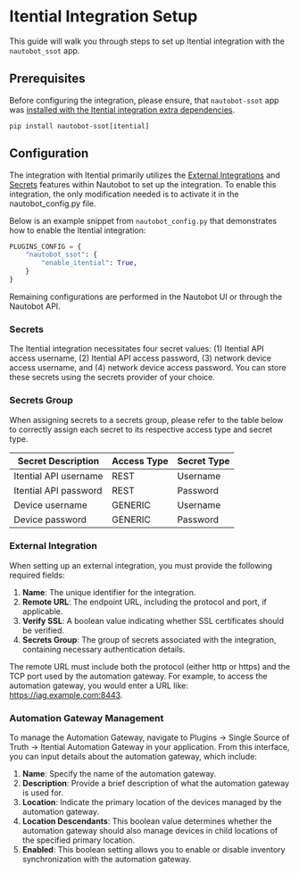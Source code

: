 # Itential Integration Setup

This guide will walk you through steps to set up Itential integration with the `nautobot_ssot` app.

## Prerequisites

Before configuring the integration, please ensure, that `nautobot-ssot` app was [installed with the Itential integration extra dependencies](../install.md#install-guide).

```shell
pip install nautobot-ssot[itential]
```

## Configuration

The integration with Itential primarily utilizes the [External Integrations](https://docs.nautobot.com/projects/core/en/stable/user-guide/platform-functionality/externalintegration/?h=external) and [Secrets](https://docs.nautobot.com/projects/core/en/stable/user-guide/platform-functionality/secret/?h=secrets) features within Nautobot to set up the integration. To enable this integration, the only modification needed is to activate it in the nautobot_config.py file.

Below is an example snippet from `nautobot_config.py` that demonstrates how to enable the Itential integration:

```python
PLUGINS_CONFIG = {
    "nautobot_ssot": {
        "enable_itential": True,
    }
}
```

Remaining configurations are performed in the Nautobot UI or through the Nautobot API.

### Secrets

The Itential integration necessitates four secret values: (1) Itential API access username, (2) Itential API access password, (3) network device access username, and (4) network device access password. You can store these secrets using the secrets provider of your choice.

### Secrets Group

When assigning secrets to a secrets group, please refer to the table below to correctly assign each secret to its respective access type and secret type.

| Secret Description    | Access Type | Secret Type |
|-----------------------|-------------|-------------|
| Itential API username | REST        | Username    |
| Itential API password | REST        | Password    |
| Device username       | GENERIC     | Username    |
| Device password       | GENERIC     | Password    |

### External Integration

When setting up an external integration, you must provide the following required fields:

1. **Name**: The unique identifier for the integration.
2. **Remote URL**: The endpoint URL, including the protocol and port, if applicable.
3. **Verify SSL**: A boolean value indicating whether SSL certificates should be verified.
4. **Secrets Group**: The group of secrets associated with the integration, containing necessary authentication details.

The remote URL must include both the protocol (either http or https) and the TCP port used by the automation gateway. For example, to access the automation gateway, you would enter a URL like: https://iag.example.com:8443.

### Automation Gateway Management

To manage the Automation Gateway, navigate to Plugins -> Single Source of Truth -> Itential Automation Gateway in your application. From this interface, you can input details about the automation gateway, which include:

1. **Name**: Specify the name of the automation gateway.
2. **Description**: Provide a brief description of what the automation gateway is used for.
3. **Location**: Indicate the primary location of the devices managed by the automation gateway.
4. **Location Descendants**: This boolean value determines whether the automation gateway should also manage devices in child locations of the specified primary location.
5. **Enabled**: This boolean setting allows you to enable or disable inventory synchronization with the automation gateway.
